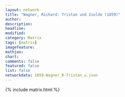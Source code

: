 ```yaml
---
layout: network
title: "Wagner, Richard: Tristan und Isolde (1859)"
author:
description:
headline:
modified:
category: Matrix
tags: [matrix]
imagefeature: 
mathjax: 
chart: 
comments: false
featured: false
list: false
networkdata: 1859-Wagner_R-Tristan_u.json
---
```

{% include matrix.html %}
